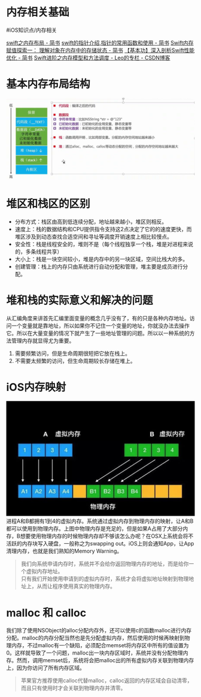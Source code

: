 # 内存相关基础
#iOS知识点/内存相关

[swift之内存布局 - 简书](https://www.jianshu.com/p/d341974404a7)
[swift的指针介绍,指针的常用函数和使用 - 简书](https://www.jianshu.com/p/1b762bdaed75)
[Swift内存赋值探索一： 理解对象在内存中的存储状态 - 简书](https://www.jianshu.com/p/ba55eb9d8013)
[【基本功】深入剖析Swift性能优化 - 简书](https://www.jianshu.com/p/440d760a7392)
[Swift进阶之内存模型和方法调度 - Leo的专栏 - CSDN博客](https://blog.csdn.net/Hello_Hwc/article/details/53147910)

# 基本内存布局结构
![](%E5%86%85%E5%AD%98%E7%9B%B8%E5%85%B3%E5%9F%BA%E7%A1%80/36EAA158-052F-4BC2-951F-5BBC0E98CC7F.png)

# 堆区和栈区的区别
* 分布方式：栈区由高到低连续分配，地址越来越小，堆区则相反。
* 速度上：栈的数据结构和CPU提供指令支持这2点决定了它的的速度更快，而堆区涉及到动态查找合适空间和寻址等调度开销速度上相比较慢点。
* 安全性：栈是线程安全的，堆则不是（每个线程独享一个栈，堆是对进程来说的，多条线程共享）
* 大小上：栈是一块空间较小，堆是内存中的另一块区域，空间比栈大的多。
* 创建管理：栈上的内存只由系统进行自动分配和管理，堆主要是成员进行分配。

# 堆和栈的实际意义和解决的问题
从汇编角度来讲首先汇编里面变量的概念几乎没有了，有的只是各种内存地址。访问一个变量就是靠地址，所以如果你不记住一个变量的地址，你就没办法去操作它。所以在大量变量的情况下就产生了一些地址管理的问题。所以以一种系统的方法管理内存就显得尤为重要。

1. 需要频繁访问，但是生命周期很短把它放在栈上。
2. 不需要太频繁的访问，但生命周期较长存储在堆上。

# iOS内存映射
![](%E5%86%85%E5%AD%98%E7%9B%B8%E5%85%B3%E5%9F%BA%E7%A1%80/C1ECE243-F039-493F-9844-803F5AE92D01.png)
进程A和B都拥有1到4的虚拟内存。系统通过虚拟内存到物理内存的映射，让A和B都可以使用到物理内存。上图中物理内存是充足的，但是如果A占用了大部分内存，B想要使用物理内存的时候物理内存却不够该怎么办呢？在OSX上系统会将不活跃的内存块写入硬盘，一般称之为swapping out。iOS上则会通知App，让App清理内存，也就是我们熟知的Memory Warning。

> 我们向系统申请内存时，系统并不会给你返回物理内存的地址，而是给你一个虚拟内存地址。  
> 只有我们开始使用申请到的虚拟内存时，系统才会将虚拟地址映射到物理地址上，从而让程序使用真实的物理内存。  

# malloc 和 calloc
我们除了使用NSObject的alloc分配内存外，还可以使用c的函数malloc进行内存分配。malloc的内存分配当然也是先分配虚拟内存，然后使用的时候再映射到物理内存，不过malloc有一个缺陷，必须配合memset将内存区中所有的值设置为0。这样就导致了一个问题，malloc出一块内存区域时，系统并没有分配物理内存。然而，调用memset后，系统将会把malloc出的所有虚拟内存关联到物理内存上，因为你访问了所有内存区域。

> 苹果官方推荐使用calloc代替malloc，calloc返回的内存区域会自动清零，而且只有使用时才会关联到物理内存并清零。  




